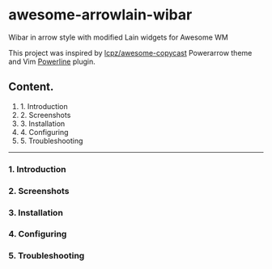 # awesome-arrowlain-wibar
Wibar in arrow style with modified Lain widgets for Awesome WM

This project was inspired by <a href="https://github.com/lcpz/awesome-copycats">lcpz/awesome-copycast<a> Powerarrow theme and Vim <a href="https://github.com/powerline/powerline">Powerline<a> plugin. 

<h2>Content.</h2>
<ol>
  <li>1. Introduction</li>
  <li>2. Screenshots</li>
  <li>3. Installation</li>
  <li>4. Configuring</li>
  <li>5. Troubleshooting</li>
</ol>

<hr>

<h3>1. Introduction</h3>

<h3>2. Screenshots</h3>

<h3>3. Installation</h3>

<h3>4. Configuring</h3>

<h3>5. Troubleshooting</h3>
